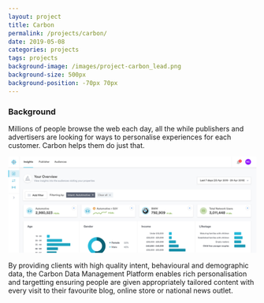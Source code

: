 ```yaml
---
layout: project
title: Carbon
permalink: /projects/carbon/
date: 2019-05-08
categories: projects
tags: projects
background-image: /images/project-carbon_lead.png
background-size: 500px
background-position: -70px 70px
---
```


### Background

Millions of people browse the web each day, all the while publishers and advertisers are looking for ways to personalise experiences for each customer. Carbon helps them do just that.

![alt](/images/project-carbon-insights.jpg)

By providing clients with high quality intent, behavioural and demographic data, the Carbon Data Management Platform enables rich personalisation and  targetting ensuring people are given appropriately tailored content with every visit to their favourite blog, online store or national news outlet.